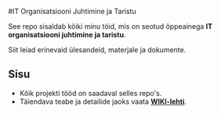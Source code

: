 #IT Organisatsiooni Juhtimine ja Taristu

See repo sisaldab kõiki minu töid, mis on seotud õppeainega **IT organisatsiooni juhtimine ja taristu**. 

Siit leiad erinevaid ülesandeid, materjale ja dokumente.

## Sisu

- Kõik projekti tööd on saadaval selles repo's.
- Täiendava teabe ja detailide jaoks vaata **[WIKI-lehti](https://github.com/Laikbob/Trello-lesanne/wiki)**.
